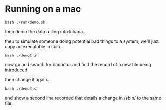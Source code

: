 # Running on a mac

```console
bash ./run-demo.sh
```

then demo the data rolling into kibana... 

then to simulate someone doing potential bad things to a system, we'll just copy an executable in sbin... 
```console
bash ./demo2.sh
```

now go and search for badactor and find the record of a new file being introduced

then change it again... 
```console
bash ./demo3.sh
```

and show a second line recorded that details a change in /sbin/ to the same file.

